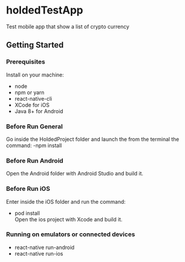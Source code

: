 # holdedTestApp
Test mobile app that show a list of crypto currency 

## Getting Started

### Prerequisites

Install on your machine:
- node
- npm or yarn
- react-native-cli
- XCode for iOS
- Java 8+ for Android

### Before Run General
Go inside the HoldedProject folder and launch the from the terminal the command:
-npm install

### Before Run Android
Open the Android folder with Android Studio and build it.

### Before Run iOS
Enter inside the iOS folder and run the command:
- pod install <br/>
Open the ios project with Xcode and build it.

### Running on emulators or connected devices 

- react-native run-android
- react-native run-ios
